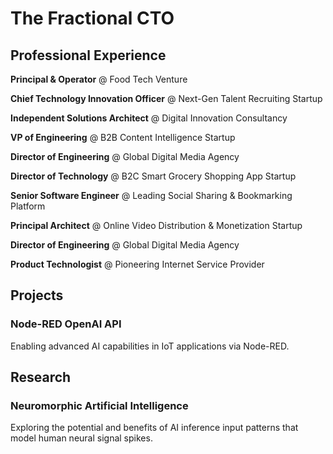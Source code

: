 # The Fractional CTO

## Professional Experience

**Principal & Operator**
@ Food Tech Venture

**Chief Technology Innovation Officer**
@ Next-Gen Talent Recruiting Startup

**Independent Solutions Architect**
@ Digital Innovation Consultancy

**VP of Engineering**
@ B2B Content Intelligence Startup

**Director of Engineering**
@ Global Digital Media Agency

**Director of Technology**
@ B2C Smart Grocery Shopping App Startup

**Senior Software Engineer**
@ Leading Social Sharing & Bookmarking Platform

**Principal Architect**
@ Online Video Distribution & Monetization Startup

**Director of Engineering**
@ Global Digital Media Agency

**Product Technologist**
@ Pioneering Internet Service Provider

## Projects

### Node-RED OpenAI API

Enabling advanced AI capabilities in IoT applications via Node-RED.

## Research

### Neuromorphic Artificial Intelligence

Exploring the potential and benefits of AI inference input patterns that model human neural signal spikes.

